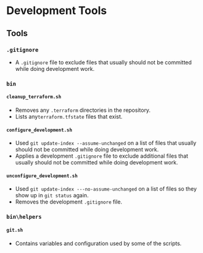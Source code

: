 # Development Tools

## Tools

### `.gitignore`

- A `.gitignore` file to exclude files that usually should not be committed
  while doing development work.

### `bin`

#### `cleanup_terraform.sh`

- Removes any `.terraform` directories in the repository.
- Lists any`terraform.tfstate` files that exist.

#### `configure_development.sh`

- Used `git update-index --assume-unchanged` on a list of files that usually
  should not be committed while doing development work.
- Applies a development `.gitignore` file to exclude additional files that
  usually should not be committed while doing development work.

#### `unconfigure_development.sh`

- Used `git update-index ---no-assume-unchanged` on a list of files so they show
  up in `git status` again.
- Removes the development `.gitignore` file.

### `bin\helpers`

#### `git.sh`

- Contains variables and configuration used by some of the scripts.
